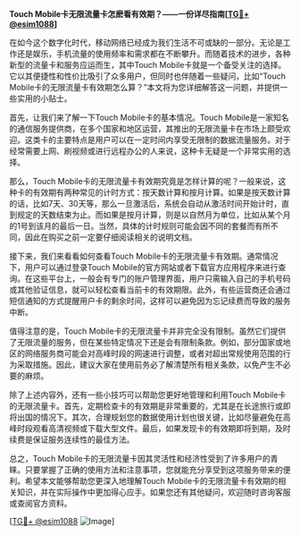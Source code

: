 **Touch Mobile卡无限流量卡怎麽看有效期？——一份详尽指南[[TG💪+ @esim1088](https://t.me/s/esim1088)]**

在如今这个数字化时代，移动网络已经成为我们生活不可或缺的一部分。无论是工作还是娱乐，手机流量的使用频率和需求都在不断攀升。而随着技术的进步，各种新型的流量卡和服务应运而生，其中Touch Mobile卡就是一个备受关注的选择。它以其便捷性和性价比吸引了众多用户，但同时也伴随着一些疑问，比如“Touch Mobile卡的无限流量卡有效期怎么算？”本文将为您详细解答这一问题，并提供一些实用的小贴士。

首先，让我们来了解一下Touch Mobile卡的基本情况。Touch Mobile是一家知名的通信服务提供商，在多个国家和地区运营，其推出的无限流量卡在市场上颇受欢迎。这类卡的主要特点是用户可以在一定时间内享受无限制的数据流量服务。对于经常需要上网、刷视频或进行远程办公的人来说，这种卡无疑是一个非常实用的选择。

那么，Touch Mobile卡的无限流量卡有效期究竟是怎样计算的呢？一般来说，这种卡的有效期有两种常见的计时方式：按天数计算和按月计算。如果是按天数计算的话，比如7天、30天等，那么一旦激活后，系统会自动从激活时间开始计时，直到规定的天数结束为止。而如果是按月计算，则是以自然月为单位，比如从某个月的1号到该月的最后一日。当然，具体的计时规则可能会因不同的套餐而有所不同，因此在购买之前一定要仔细阅读相关的说明文档。

接下来，我们来看看如何查看Touch Mobile卡的无限流量卡有效期。通常情况下，用户可以通过登录Touch Mobile的官方网站或者下载官方应用程序来进行查询。在这些平台上，一般会有专门的账户管理界面，用户只需输入自己的手机号码或其他验证信息，就可以轻松查看当前卡的有效期限。此外，有些运营商还会通过短信通知的方式提醒用户卡的剩余时间，这样可以避免因为忘记续费而导致的服务中断。

值得注意的是，Touch Mobile卡的无限流量卡并非完全没有限制。虽然它们提供了无限流量的服务，但在某些特定情况下还是会有限制条款。例如，部分国家或地区的网络服务商可能会对高峰时段的网速进行调整，或者对超出常规使用范围的行为采取措施。因此，建议大家在使用前务必了解清楚所有相关条款，以免产生不必要的麻烦。

除了上述内容外，还有一些小技巧可以帮助您更好地管理和利用Touch Mobile卡的无限流量卡。首先，定期检查卡的有效期是非常重要的，尤其是在长途旅行或即将出国的情况下。其次，合理规划您的数据使用计划也很关键，比如尽量避免在高峰时段观看高清视频或下载大型文件。最后，如果发现卡的有效期即将到期，及时续费是保证服务连续性的最佳方法。

总之，Touch Mobile卡的无限流量卡因其灵活性和经济性受到了许多用户的青睐。只要掌握了正确的使用方法和注意事项，您就能充分享受到这项服务带来的便利。希望本文能够帮助您更深入地理解Touch Mobile卡的无限流量卡有效期的相关知识，并在实际操作中更加得心应手。如果您还有其他疑问，欢迎随时咨询客服或查阅官方资料。

[[TG💪+ @esim1088](https://t.me/s/esim1088) ![Image](https://i.postimg.cc/4NQfJmqS/Snipaste-2025-05-13-00-14-12.png)]